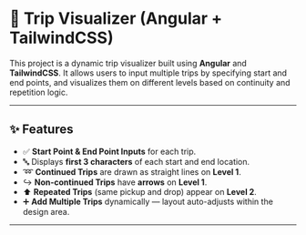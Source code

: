 # 🧭 Trip Visualizer (Angular + TailwindCSS)

This project is a dynamic trip visualizer built using **Angular** and **TailwindCSS**. It allows users to input multiple trips by specifying start and end points, and visualizes them on different levels based on continuity and repetition logic.

---

## ✨ Features

- ✅ **Start Point & End Point Inputs** for each trip.
- 🔤 Displays **first 3 characters** of each start and end location.
- ➿ **Continued Trips** are drawn as straight lines on **Level 1**.
- ↪️ **Non-continued Trips** have **arrows** on **Level 1**.
- ⬆️ **Repeated Trips** (same pickup and drop) appear on **Level 2**.
- ➕ **Add Multiple Trips** dynamically — layout auto-adjusts within the design area.

---
